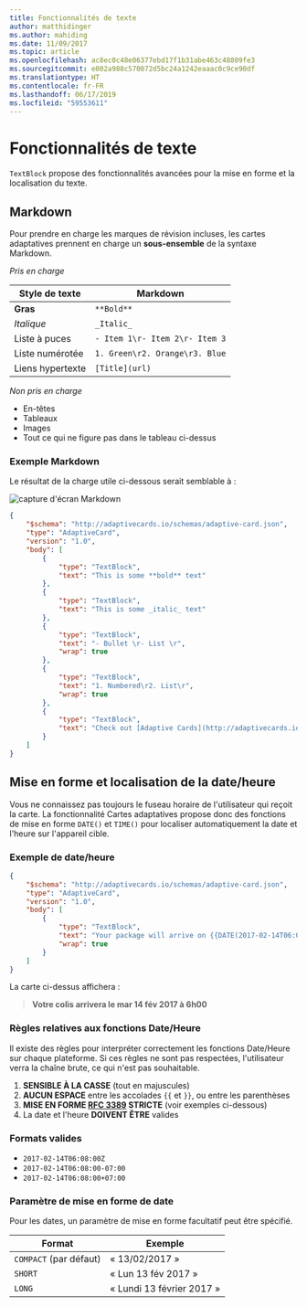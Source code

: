 ```yaml
---
title: Fonctionnalités de texte
author: matthidinger
ms.author: mahiding
ms.date: 11/09/2017
ms.topic: article
ms.openlocfilehash: ac8ec0c48e06377ebd17f1b31abe463c48809fe3
ms.sourcegitcommit: e002a988c570072d5bc24a1242eaaac0c9ce90df
ms.translationtype: HT
ms.contentlocale: fr-FR
ms.lasthandoff: 06/17/2019
ms.locfileid: "59553611"
---
```

# <a name="text-features"></a>Fonctionnalités de texte

`TextBlock` propose des fonctionnalités avancées pour la mise en forme et la localisation du texte.

## <a name="markdown"></a>Markdown
Pour prendre en charge les marques de révision incluses, les cartes adaptatives prennent en charge un **sous-ensemble** de la syntaxe Markdown.

_Pris en charge_

| Style de texte      | Markdown |
|-----------------|-----|
| **Gras**        | ```**Bold**``` |
| _Italique_        | ```_Italic_``` |
| Liste à puces     | ```- Item 1\r- Item 2\r- Item 3``` | 
| Liste numérotée   | ```1. Green\r2. Orange\r3. Blue``` |
| Liens hypertexte      | ```[Title](url)``` |

_Non pris en charge_

* En-têtes
* Tableaux
* Images
* Tout ce qui ne figure pas dans le tableau ci-dessus

### <a name="markdown-example"></a>Exemple Markdown

Le résultat de la charge utile ci-dessous serait semblable à :

![capture d'écran Markdown](media/text-features/markdown.png)

```json
{
    "$schema": "http://adaptivecards.io/schemas/adaptive-card.json",
    "type": "AdaptiveCard",
    "version": "1.0",
    "body": [
        {
            "type": "TextBlock",
            "text": "This is some **bold** text"
        },
        {
            "type": "TextBlock",
            "text": "This is some _italic_ text"
        },
        {
            "type": "TextBlock",
            "text": "- Bullet \r- List \r",
            "wrap": true
        },
        {
            "type": "TextBlock",
            "text": "1. Numbered\r2. List\r",
            "wrap": true
        },
        {
            "type": "TextBlock",
            "text": "Check out [Adaptive Cards](http://adaptivecards.io)"
        }
    ]
}
```

## <a name="datetime-formatting-and-localization"></a>Mise en forme et localisation de la date/heure

Vous ne connaissez pas toujours le fuseau horaire de l'utilisateur qui reçoit la carte. La fonctionnalité Cartes adaptatives propose donc des fonctions de mise en forme `DATE()` et `TIME()` pour localiser automatiquement la date et l'heure sur l'appareil cible.

### <a name="datetime-example"></a>Exemple de date/heure

```json
{
    "$schema": "http://adaptivecards.io/schemas/adaptive-card.json",
    "type": "AdaptiveCard",
    "version": "1.0",
    "body": [
        {
            "type": "TextBlock",
            "text": "Your package will arrive on {{DATE(2017-02-14T06:00:00Z, SHORT)}} at {{TIME(2017-02-14T06:00:00Z)}}",
            "wrap": true
        }
    ]
}
```

La carte ci-dessus affichera : 

> **Votre colis arrivera le mar 14 fév 2017 à 6h00**

### <a name="datetime-function-rules"></a>Règles relatives aux fonctions Date/Heure

Il existe des règles pour interpréter correctement les fonctions Date/Heure sur chaque plateforme. Si ces règles ne sont pas respectées, l'utilisateur verra la chaîne brute, ce qui n'est pas souhaitable.

1. **SENSIBLE À LA CASSE** (tout en majuscules)
1. **AUCUN ESPACE** entre les accolades `{{` et `}}`, ou entre les parenthèses
1. **MISE EN FORME [RFC 3389](https://tools.ietf.org/html/rfc3339) STRICTE** (voir exemples ci-dessous)
1. La date et l'heure **DOIVENT ÊTRE** valides

### <a name="valid-formats"></a>Formats valides

* `2017-02-14T06:08:00Z`
* `2017-02-14T06:08:00-07:00`
* `2017-02-14T06:08:00+07:00`

### <a name="date-formatting-param"></a>Paramètre de mise en forme de date

Pour les dates, un paramètre de mise en forme facultatif peut être spécifié.


|       Format        |            Exemple            |
|---------------------|-------------------------------|
| `COMPACT` (par défaut) |          « 13/02/2017 »          |
|       `SHORT`       |     « Lun 13 fév 2017 »     |
|       `LONG`        | « Lundi 13 février 2017 » |

